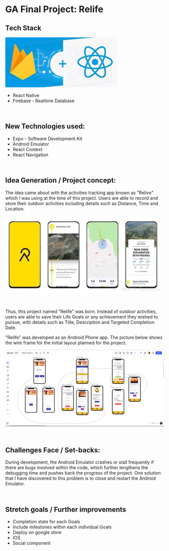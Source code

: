 # GA Final Project: Relife

## Tech Stack

<p align="left">
<img src="./assets/readMeImages/TechStack.jpg">
</p>

+ React Native 
+ Firebase - Realtime Database

<br/>

## New Technologies used:
+ Expo - Software Development Kit
+ Android Emulator 
+ React Context
+ React Navigation

<br/>

## Idea Generation / Project concept:

The idea came about with the activities tracking app known as "Relive" which I was using at the time of this project. Users are able to record and store their outdoor activities including details such as Distance, Time and Location.

<p align="left">
<img src="./assets/readMeImages/relive.jpeg">
</p>
<br/>

Thus, this project named "Relife" was born. Instead of outdoor activities, users are able to save their Life Goals or any achievement they wished to pursue, with details such as Title, Description and Targeted Completion Date.

"Relife" was developed as an Android Phone app. The picture below shows the wire frame for the initial layout planned for the project.

<p align="left">
<img src="./assets/readMeImages/miro.png">
</p>

<br/>

## Challenges Face / Set-backs:

During development, the Android Emulator crashes or stall frequently if there are bugs involved within the code, which further lengthens the debugging time and pushes back the progress of the project. One solution that I have discovered to this problem is to close and restart the Android Emulator.

<br/>

## Stretch goals / Further improvements
+ Completion state for each Goals
+ Include milestones within each individual Goals
+ Deploy on google store
+ IOS 
+ Social component
